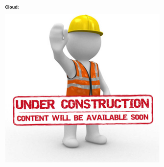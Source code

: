 **Cloud:**

![](https://github.com/hfarooqui/knowledge_base/blob/master/images/Page_Under_Construction.jpg)

